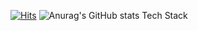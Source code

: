[![Hits](https://hits.seeyoufarm.com/api/count/incr/badge.svg?url=https%3A%2F%2Fgithub.com%2FJin6796&count_bg=%236788DD&title_bg=%23AAB5D7&icon=&icon_color=%23B8D7F3&title=Today+Total&edge_flat=false)](https://hits.seeyoufarm.com)
![Anurag's GitHub stats](https://github-readme-stats.vercel.app/api?username=Jin6796&show_icons=true&theme=radical)
Tech Stack


<!--
**Jin6796/Jin6796** is a ✨ _special_ ✨ repository because its `README.md` (this file) appears on your GitHub profile.

Here are some ideas to get you started:

- 🔭 I’m currently working on ...
- 🌱 I’m currently learning ...
- 👯 I’m looking to collaborate on ...
- 🤔 I’m looking for help with ...
- 💬 Ask me about ...
- 📫 How to reach me: ...
- 😄 Pronouns: ...
- ⚡ Fun fact: ...
-->
